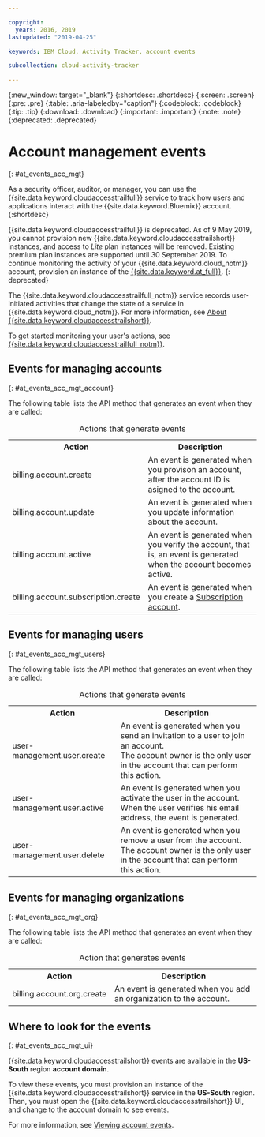 ```yaml
---

copyright:
  years: 2016, 2019
lastupdated: "2019-04-25"

keywords: IBM Cloud, Activity Tracker, account events

subcollection: cloud-activity-tracker

---
```


{:new_window: target="_blank"}
{:shortdesc: .shortdesc}
{:screen: .screen}
{:pre: .pre}
{:table: .aria-labeledby="caption"}
{:codeblock: .codeblock}
{:tip: .tip}
{:download: .download}
{:important: .important}
{:note: .note}
{:deprecated: .deprecated}

# Account management events  
{: #at_events_acc_mgt}

As a security officer, auditor, or manager, you can use the {{site.data.keyword.cloudaccesstrailfull}} service to track how users and applications interact with the {{site.data.keyword.Bluemix}} account. 
{:shortdesc}

{{site.data.keyword.cloudaccesstrailfull}} is deprecated. As of 9 May 2019, you cannot provision new {{site.data.keyword.cloudaccesstrailshort}} instances, and access to *Lite* plan instances will be removed. Existing premium plan instances are supported until 30 September 2019. To continue monitoring the activity of your {{site.data.keyword.cloud_notm}} account, provision an instance of the [{{site.data.keyword.at_full}}](/docs/services/Activity-Tracker-with-LogDNA?topic=logdnaat-getting-started#getting-started).
{: deprecated}

The {{site.data.keyword.cloudaccesstrailfull_notm}} service records user-initiated activities that change the state of a service in {{site.data.keyword.cloud_notm}}. For more information, see [About {{site.data.keyword.cloudaccesstrailshort}}](/docs/services/cloud-activity-tracker?topic=cloud-activity-tracker-activity_tracker_ov#activity_tracker_ov).

To get started monitoring your user's actions, see [{{site.data.keyword.cloudaccesstrailfull_notm}}](/docs/services/cloud-activity-tracker?topic=cloud-activity-tracker-getting-started-with-cla#getting-started-with-cla). 



## Events for managing accounts
{: #at_events_acc_mgt_account}

The following table lists the API method that generates an event when they are called:

<table>
  <caption>Actions that generate events</caption>
  <tr>
    <th>Action</th>
	  <th>Description</th>
  </tr>
  <tr>
    <td>billing.account.create</td>
	  <td>An event is generated when you provison an account, after the account ID is asigned to the account.</td>
  </tr>
  <tr>
    <td>billing.account.update</td>
	  <td>An event is generated when you update information about the account.</td>
  </tr>
  <tr>
    <td>billing.account.active</td>
	  <td>An event is generated when you verify the account, that is, an event is generated when the account becomes active.</td>
  </tr>
  <tr>
    <td>billing.account.subscription.create</td>
	  <td>An event is generated when you create a <a href="/docs/account?topic=account-accounts#subscription-account">Subscription account</a>.</td>
  </tr>
</table>



## Events for managing users
{: #at_events_acc_mgt_users}

The following table lists the API method that generates an event when they are called:

<table>
  <caption>Actions that generate events</caption>
  <tr>
    <th>Action</th>
	  <th>Description</th>
  </tr>
  <tr>
    <td>user-management.user.create</td>
	  <td>An event is generated when you send an invitation to a user to join an account. </br>The account owner is the only user in the account that can perform this action.</td>
  </tr>
  <tr>
    <td>user-management.user.active</td>
	  <td>An event is generated when you activate the user in the account. </br>When the user verifies his email address, the event is generated.</td>
  </tr>
  <tr>
    <td>user-management.user.delete</td>
	  <td>An event is generated when you remove a user from the account. </br>The account owner is the only user in the account that can perform this action.</td>
  </tr>
</table>

## Events for managing organizations
{: #at_events_acc_mgt_org}

The following table lists the API method that generates an event when they are called:

<table>
  <caption>Action that generates events</caption>
  <tr>
    <th>Action</th>
	  <th>Description</th>
  </tr>
  <tr>
    <td>billing.account.org.create</td>
	  <td>An event is generated when you add an organization to the account.</td>
  </tr>
</table>

## Where to look for the events
{: #at_events_acc_mgt_ui}

{{site.data.keyword.cloudaccesstrailshort}} events are available in the **US-South** region **account domain**. 

To view these events, you must provision an instance of the {{site.data.keyword.cloudaccesstrailshort}} service in the **US-South** region. Then, you must open the {{site.data.keyword.cloudaccesstrailshort}} UI, and change to the account domain to see events. 

For more information, see [Viewing account events](/docs/services/cloud-activity-tracker/how-to/manage-events-ui?topic=cloud-activity-tracker-view_acc_events#view_acc_events_account_events).






